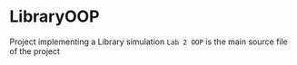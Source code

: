 # LibraryOOP
Project implementing a Library simulation
`Lab 2 OOP` is the main source file of the project
